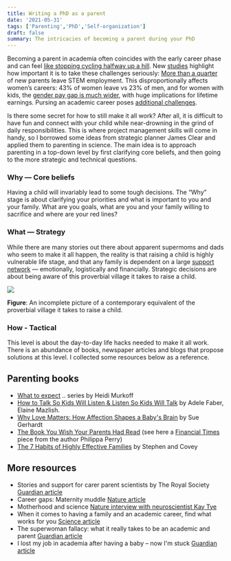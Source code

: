 ```yaml
---
title: Writing a PhD as a parent
date: '2021-05-31'
tags: ['Parenting','PhD','Self-organization']
draft: false
summary: The intricacies of becoming a parent during your PhD
---
```


Becoming a parent in academia often coincides with the early career phase and can feel [like stopping cycling halfway up a hill](https://www.sciencemag.org/careers/2017/10/when-it-comes-having-family-and-academic-career-find-what-works-you). New [studies](https://www.pnas.org/content/early/2019/02/12/1810862116) highlight how important it is to take these challenges seriously: [More than a quarter](https://www.sciencemag.org/careers/2019/02/after-baby-28-new-parents-leave-full-time-stem-work) of new parents leave STEM employment. This disproportionally affects women’s careers: 43% of women leave vs 23% of men, and for women with kids, the [gender pay gap is much wider](https://www.bloomberg.com/news/articles/2019-04-10/the-pay-check-what-having-kids-does-to-women-s-pay), with huge implications for lifetime earnings. Pursing an academic career poses [additional challenges](https://www.theatlantic.com/sexes/archive/2013/07/for-female-scientists-theres-no-good-time-to-have-children/278165/).

Is there some secret for how to still make it all work? After all, it is difficult to have fun and connect with your child while near-drowning in the grind of daily responsibilities. This is where project management skills will come in handy, so I borrowed some ideas from strategic planner James Clear and applied them to parenting in science. The main idea is to approach parenting in a top-down level by first clarifying core beliefs, and then going to the more strategic and technical questions.  

### Why — Core beliefs

Having a child will invariably lead to some tough decisions. The “Why” stage is about clarifying your priorities and what is important to you and your family. What are you goals, what are you and your family willing to sacrifice and where are your red lines?

### What — Strategy

While there are many stories out there about apparent supermoms and dads who seem to make it all happen, the reality is that raising a child is highly vulnerable life stage, and that any family is dependent on a large [support network](https://www.theguardian.com/higher-education-network/blog/2012/aug/17/academic-careers-work-life-balance) — emotionally, logistically and financially. Strategic decisions are about being aware of this proverbial village it takes to raise a child.

![](/static/images/MentalHealth_ParentsInAcademia_strategy.png)

**Figure**: An incomplete picture of a contemporary equivalent of the proverbial village it takes to raise a child.

### How - Tactical

This level is about the day-to-day life hacks needed to make it all work. There is an abundance of books, newspaper articles and blogs that propose solutions at this level. I collected some resources below as a reference.

## Parenting books

- [What to expect](https://www.theguardian.com/higher-education-network/blog/2012/aug/17/academic-careers-work-life-balance) .. series by Heidi Murkoff
- [How to Talk So Kids Will Listen & Listen So Kids Will Talk](https://www.theguardian.com/higher-education-network/blog/2012/aug/17/academic-careers-work-life-balance) by Adele Faber, Elaine Mazlish.
- [Why Love Matters: How Affection Shapes a Baby's Brain](https://www.theguardian.com/higher-education-network/blog/2012/aug/17/academic-careers-work-life-balance) by Sue Gerhardt
- [The Book You Wish Your Parents Had Read](https://www.amazon.com/Book-Wish-Your-Parents-Children-ebook/dp/B07GRBB9WQ) (see here a [Financial Times](https://www.amazon.com/Book-Wish-Your-Parents-Children-ebook/dp/B07GRBB9WQ) piece from the author Philippa Perry)
- [The 7 Habits of Highly Effective Families](https://www.amazon.com/Book-Wish-Your-Parents-Children-ebook/dp/B07GRBB9WQ) by Stephen and Covey

## More resources

- Stories and support for carer parent scientists by The Royal Society [Guardian article](https://www.theguardian.com/higher-education-network/2016/mar/07/the-scientists-dilemma-can-you-be-a-parent-a-partner-a-friend-andascientist)
- Career gaps: Maternity muddle [Nature article](https://www.nature.com/naturejobs/science/articles/10.1038/nj7500-389a)
- Motherhood and science [Nature interview with neuroscientist Kay Tye](blogs.nature.com/naturejobs/2014/05/15/motherhood-and-science/)
- When it comes to having a family and an academic career, find what works for you [Science article](https://www.sciencemag.org/careers/2017/10/when-it-comes-having-family-and-academic-career-find-what-works-you)
- The superwoman fallacy: what it really takes to be an academic and parent [Guardian article](https://www.theguardian.com/higher-education-network/blog/2012/aug/17/academic-careers-work-life-balance)
- I lost my job in academia after having a baby – now I'm stuck [Guardian article](https://www.theguardian.com/higher-education-network/2017/feb/10/i-was-made-redundant-after-having-a-baby-i-worry-i-wont-find-another-job)
